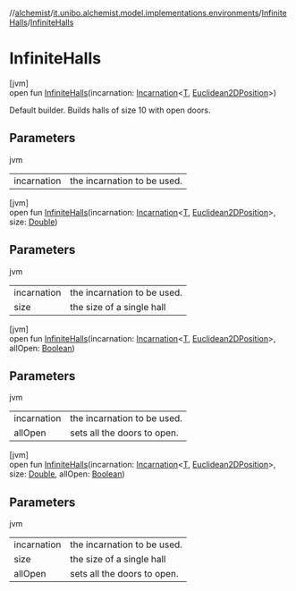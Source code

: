 //[alchemist](../../../index.md)/[it.unibo.alchemist.model.implementations.environments](../index.md)/[InfiniteHalls](index.md)/[InfiniteHalls](-infinite-halls.md)

# InfiniteHalls

[jvm]\
open fun [InfiniteHalls](-infinite-halls.md)(incarnation: [Incarnation](../../it.unibo.alchemist.model.interfaces/-incarnation/index.md)<[T](../-museum-hall/index.md), [Euclidean2DPosition](../../it.unibo.alchemist.model.implementations.positions/-euclidean2-d-position/index.md)>)

Default builder. Builds halls of size 10 with open doors.

## Parameters

jvm

| | |
|---|---|
| incarnation | the incarnation to be used. |

[jvm]\
open fun [InfiniteHalls](-infinite-halls.md)(incarnation: [Incarnation](../../it.unibo.alchemist.model.interfaces/-incarnation/index.md)<[T](../-museum-hall/index.md), [Euclidean2DPosition](../../it.unibo.alchemist.model.implementations.positions/-euclidean2-d-position/index.md)>, size: [Double](https://kotlinlang.org/api/latest/jvm/stdlib/kotlin/-double/index.html))

## Parameters

jvm

| | |
|---|---|
| incarnation | the incarnation to be used. |
| size | the size of a single hall |

[jvm]\
open fun [InfiniteHalls](-infinite-halls.md)(incarnation: [Incarnation](../../it.unibo.alchemist.model.interfaces/-incarnation/index.md)<[T](../-museum-hall/index.md), [Euclidean2DPosition](../../it.unibo.alchemist.model.implementations.positions/-euclidean2-d-position/index.md)>, allOpen: [Boolean](https://kotlinlang.org/api/latest/jvm/stdlib/kotlin/-boolean/index.html))

## Parameters

jvm

| | |
|---|---|
| incarnation | the incarnation to be used. |
| allOpen | sets all the doors to open. |

[jvm]\
open fun [InfiniteHalls](-infinite-halls.md)(incarnation: [Incarnation](../../it.unibo.alchemist.model.interfaces/-incarnation/index.md)<[T](../-museum-hall/index.md), [Euclidean2DPosition](../../it.unibo.alchemist.model.implementations.positions/-euclidean2-d-position/index.md)>, size: [Double](https://kotlinlang.org/api/latest/jvm/stdlib/kotlin/-double/index.html), allOpen: [Boolean](https://kotlinlang.org/api/latest/jvm/stdlib/kotlin/-boolean/index.html))

## Parameters

jvm

| | |
|---|---|
| incarnation | the incarnation to be used. |
| size | the size of a single hall |
| allOpen | sets all the doors to open. |
